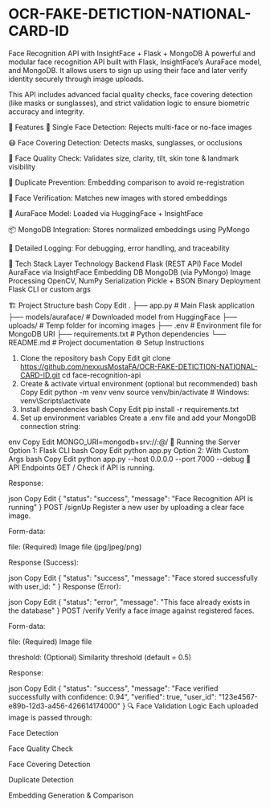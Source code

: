 # OCR-FAKE-DETICTION-NATIONAL-CARD-ID


Face Recognition API with InsightFace + Flask + MongoDB
A powerful and modular face recognition API built with Flask, InsightFace’s AuraFace model, and MongoDB. It allows users to sign up using their face and later verify identity securely through image uploads.

This API includes advanced facial quality checks, face covering detection (like masks or sunglasses), and strict validation logic to ensure biometric accuracy and integrity.

🚀 Features
🎯 Single Face Detection: Rejects multi-face or no-face images

😷 Face Covering Detection: Detects masks, sunglasses, or occlusions

📐 Face Quality Check: Validates size, clarity, tilt, skin tone & landmark visibility

🔁 Duplicate Prevention: Embedding comparison to avoid re-registration

🔐 Face Verification: Matches new images with stored embeddings

🧠 AuraFace Model: Loaded via HuggingFace + InsightFace

📦 MongoDB Integration: Stores normalized embeddings using PyMongo

🧾 Detailed Logging: For debugging, error handling, and traceability

🧰 Tech Stack
Layer	Technology
Backend	Flask (REST API)
Face Model	AuraFace via InsightFace
Embedding DB	MongoDB (via PyMongo)
Image Processing	OpenCV, NumPy
Serialization	Pickle + BSON Binary
Deployment	Flask CLI or custom args

🏗️ Project Structure
bash
Copy
Edit
.
├── app.py                      # Main Flask application
├── models/auraface/            # Downloaded model from HuggingFace
├── uploads/                    # Temp folder for incoming images
├── .env                        # Environment file for MongoDB URI
├── requirements.txt            # Python dependencies
└── README.md                   # Project documentation
⚙️ Setup Instructions
1. Clone the repository
bash
Copy
Edit
git clone  https://github.com/nexxusMostaFA/OCR-FAKE-DETICTION-NATIONAL-CARD-ID.git
cd face-recognition-api
2. Create & activate virtual environment (optional but recommended)
bash
Copy
Edit
python -m venv venv
source venv/bin/activate  # Windows: venv\Scripts\activate
3. Install dependencies
bash
Copy
Edit
pip install -r requirements.txt
4. Set up environment variables
Create a .env file and add your MongoDB connection string:

env
Copy
Edit
MONGO_URI=mongodb+srv://<username>:<password>@<cluster-url>/
🚦 Running the Server
Option 1: Flask CLI
bash
Copy
Edit
python app.py
Option 2: With Custom Args
bash
Copy
Edit
python app.py --host 0.0.0.0 --port 7000 --debug
📮 API Endpoints
GET /
Check if API is running.

Response:

json
Copy
Edit
{ "status": "success", "message": "Face Recognition API is running" }
POST /signUp
Register a new user by uploading a clear face image.

Form-data:

file: (Required) Image file (jpg/jpeg/png)

Response (Success):

json
Copy
Edit
{
  "status": "success",
  "message": "Face stored successfully with user_id: <uuid>"
}
Response (Error):

json
Copy
Edit
{
  "status": "error",
  "message": "This face already exists in the database"
}
POST /verify
Verify a face image against registered faces.

Form-data:

file: (Required) Image file

threshold: (Optional) Similarity threshold (default = 0.5)

Response:

json
Copy
Edit
{
  "status": "success",
  "message": "Face verified successfully with confidence: 0.94",
  "verified": true,
  "user_id": "123e4567-e89b-12d3-a456-426614174000"
}
🔍 Face Validation Logic
Each uploaded image is passed through:

Face Detection

Face Quality Check

Face Covering Detection

Duplicate Detection

Embedding Generation & Comparison

 

 


